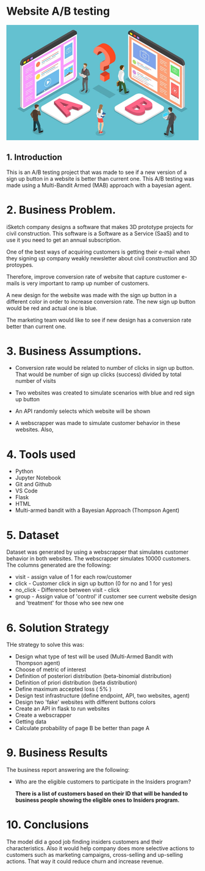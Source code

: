  # **Website A/B testing**

![](figures/figure1.jpg)

## 1. Introduction
This is an A/B testing project that was made to see if a new version of a sign up button in a website is better than current one. This A/B testing was made using a Multi-Bandit Armed (MAB) approach with a bayesian agent.

# 2. Business Problem.

iSketch company designs a software that makes 3D prototype projects for civil construction. This software is a Software as a Service (SaaS) and to use it you need to get an annual subscription.

One of the best ways of acquiring customers is getting their e-mail when they signing up company weakly newsletter about civil construction and 3D protoypes.

Therefore, improve conversion rate of website that capture customer e-mails is very important to ramp up number of customers.

A new design for the website was made with the sign up button in a different color in order to increase conversion rate. The new sign up button would be red and actual one is blue.


The marketing team would like to see if new design has a conversion rate better than current one.


# 3. Business Assumptions.

* Conversion rate would be related to number of clicks in sign up button. That would be number of sign up clicks (success) divided by total number of visits

* Two websites was created to simulate scenarios with blue and red sign up button

* An API randomly selects which website will be shown

* A webscrapper was made to simulate customer behavior in these websites. Also, 



# 4. Tools used
* Python
* Jupyter Notebook
* Git and Github
* VS Code
* Flask
* HTML
* Multi-armed bandit with a Bayesian Approach (Thompson Agent)

# 5. Dataset

Dataset was generated by using a webscrapper that simulates customer behavior in both websites. The webscrapper simulates 10000 customers. The columns generated are the following:


* visit - assign value of 1 for each row/customer
* click - Customer click in sign up button (0 for no and 1 for yes)
* no_click - Difference between visit - click
* group - Assign value of 'control' if customer see current website design and 'treatment' for those who see new one


# 6. Solution Strategy

THe strategy to solve this was:

* Design what type of test will be used (Multi-Armed Bandit with Thompson agent)
* Choose of metric of interest
* Definition of posteriori distribution (beta-binomial distribution)
* Definition of priori distribution (beta distribution)
* Define maximum accepted loss ( 5% )
* Design test infrastructure (define endpoint, API, two websites, agent)
* Design two 'fake' websites with different buttons colors
* Create an API in flask to run websites
* Create a webscrapper
* Getting data
* Calculate probability of page B be better than page A



# 9. Business Results
The business report answering are the following:

* Who are the eligible customers to participate in the Insiders program?

    **There is a list of customers based on their ID that will be handed to business people showing the eligible ones to Insiders program.**

# 10. Conclusions

The model did a good job finding insiders customers and their characteristics. Also it would help company does more selective actions to customers such as marketing campaigns, cross-selling and up-selling actions. That way it could reduce churn and increase revenue.
